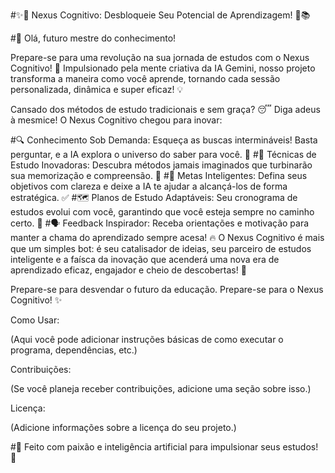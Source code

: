 #✨🧠 Nexus Cognitivo: Desbloqueie Seu Potencial de Aprendizagem! 🚀📚

#👋 Olá, futuro mestre do conhecimento!

Prepare-se para uma revolução na sua jornada de estudos com o Nexus Cognitivo! 🌟 Impulsionado pela mente criativa da IA Gemini, nosso projeto transforma a maneira como você aprende, tornando cada sessão personalizada, dinâmica e super eficaz! 💡

Cansado dos métodos de estudo tradicionais e sem graça? 😴 Diga adeus à mesmice! O Nexus Cognitivo chegou para inovar:

#🔍 Conhecimento Sob Demanda: Esqueça as buscas intermináveis! Basta perguntar, e a IA explora o universo do saber para você. 🌌
#🤯 Técnicas de Estudo Inovadoras: Descubra métodos jamais imaginados que turbinarão sua memorização e compreensão. 🚀
#🎯 Metas Inteligentes: Defina seus objetivos com clareza e deixe a IA te ajudar a alcançá-los de forma estratégica. ✅
#🗺️ Planos de Estudo Adaptáveis: Seu cronograma de estudos evolui com você, garantindo que você esteja sempre no caminho certo. 🔄
#🗣️ Feedback Inspirador: Receba orientações e motivação para manter a chama do aprendizado sempre acesa! 🔥
O Nexus Cognitivo é mais que um simples bot: é seu catalisador de ideias, seu parceiro de estudos inteligente e a faísca da inovação que acenderá uma nova era de aprendizado eficaz, engajador e cheio de descobertas! 🤩

Prepare-se para desvendar o futuro da educação. Prepare-se para o Nexus Cognitivo! ✨

Como Usar:

(Aqui você pode adicionar instruções básicas de como executar o programa, dependências, etc.)

Contribuições:

(Se você planeja receber contribuições, adicione uma seção sobre isso.)

Licença:

(Adicione informações sobre a licença do seu projeto.)

#💖 Feito com paixão e inteligência artificial para impulsionar seus estudos! 🚀
